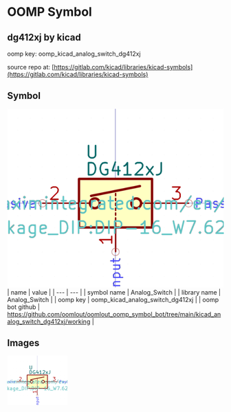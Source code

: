 # OOMP Symbol  
## dg412xj  by kicad  
  
oomp key: oomp_kicad_analog_switch_dg412xj  
  
source repo at: [https://gitlab.com/kicad/libraries/kicad-symbols](https://gitlab.com/kicad/libraries/kicad-symbols)  
## Symbol  
  
[![working.png](working_600.png)](working.png)  
| name | value | 
| --- | --- | 
| symbol name | Analog_Switch | 
| library name | Analog_Switch | 
| oomp key | oomp_kicad_analog_switch_dg412xj | 
| oomp bot github | https://github.com/oomlout/oomlout_oomp_symbol_bot/tree/main/kicad_analog_switch_dg412xj/working | 
## Images  
  
[![working.png](working_140.png)](working.png)  
